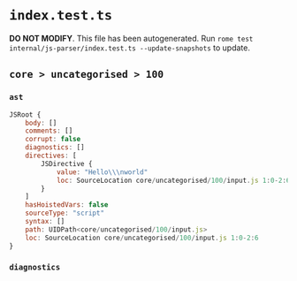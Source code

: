 # `index.test.ts`

**DO NOT MODIFY**. This file has been autogenerated. Run `rome test internal/js-parser/index.test.ts --update-snapshots` to update.

## `core > uncategorised > 100`

### `ast`

```javascript
JSRoot {
	body: []
	comments: []
	corrupt: false
	diagnostics: []
	directives: [
		JSDirective {
			value: "Hello\\\nworld"
			loc: SourceLocation core/uncategorised/100/input.js 1:0-2:6
		}
	]
	hasHoistedVars: false
	sourceType: "script"
	syntax: []
	path: UIDPath<core/uncategorised/100/input.js>
	loc: SourceLocation core/uncategorised/100/input.js 1:0-2:6
}
```

### `diagnostics`

```

```
